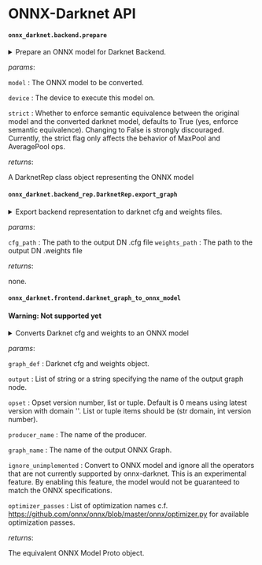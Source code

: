 ONNX-Darknet API
======

#### `onnx_darknet.backend.prepare`

<details>
  <summary>Prepare an ONNX model for Darknet Backend.

  </summary>
This function converts an ONNX model to an internel representation
of the computational graph called DarknetRep and returns
the converted representation.

</details>



_params_:

`model` : The ONNX model to be converted.


`device` : The device to execute this model on.


`strict` : Whether to enforce semantic equivalence between the original model
and the converted darknet model, defaults to True (yes, enforce semantic equivalence).
Changing to False is strongly discouraged.
Currently, the strict flag only affects the behavior of MaxPool and AveragePool ops.


_returns_:

A DarknetRep class object representing the ONNX model

#### `onnx_darknet.backend_rep.DarknetRep.export_graph`

<details>
  <summary>Export backend representation to darknet cfg and weights files.

  </summary>
This function obtains the model cfg and weights corresponding to the ONNX
model associated with the backend representation and serializes
to .cfg and .weights files.

</details>



_params_:

`cfg_path` : The path to the output DN .cfg file
`weights_path` : The path to the output DN .weights file


_returns_:

none.

#### `onnx_darknet.frontend.darknet_graph_to_onnx_model`
#### Warning: Not supported yet

<details>
  <summary>Converts Darknet cfg and weights to an ONNX model

  </summary>
This function converts Darknet .cfg and .weights files to an equivalent
representation of ONNX model.

</details>



_params_:

`graph_def` : Darknet cfg and weights object.


`output` : List of string or a string specifying the name
of the output graph node.


`opset` : Opset version number, list or tuple.
Default is 0 means using latest version with domain ''.
List or tuple items should be (str domain, int version number).


`producer_name` : The name of the producer.


`graph_name` : The name of the output ONNX Graph.


`ignore_unimplemented` : Convert to ONNX model and ignore all the operators
that are not currently supported by onnx-darknet.
This is an experimental feature. By enabling this feature,
the model would not be guaranteed to match the ONNX specifications.


`optimizer_passes` : List of optimization names c.f.
https://github.com/onnx/onnx/blob/master/onnx/optimizer.py for available
optimization passes.


_returns_:

The equivalent ONNX Model Proto object.

